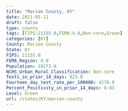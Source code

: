 ```yaml
---
title: "Marion County, KY"
date: 2021-05-11
draft: false
type: county
tags: [FIPS:21155.0,FEMA:4.0,Non-core,Green]
categories: [KY]
County: Marion County
State: KY
FIPS: 21155.0
FEMA_Region: 4.0
Population: 19273.0
NCHS_Urban_Rural_Classification: Non-core
Tests_in_prior_14_days: 823.0
Fourteen_day_test_rate_per_100000: 4270.0
Percent_Positivity_in_prior_14_days: 0.03
Level: Green
url: /states/KY/marion-county
---
```



